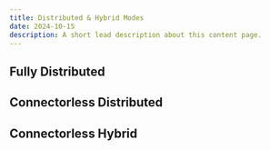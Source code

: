 ```yaml
---
title: Distributed & Hybrid Modes
date: 2024-10-15
description: A short lead description about this content page.
---
```


## Fully Distributed

## Connectorless Distributed

## Connectorless Hybrid 